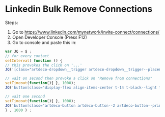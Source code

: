 # Linkedin Bulk Remove Connections
Steps:
1. Go to https://www.linkedin.com/mynetwork/invite-connect/connections/
2. Open Developer Console (Press F12)
3. Go to console and paste this in:

```js
var JQ = $ ;
// for every contact
setInterval( function () {
// this provokes the click on '...'
JQ('[class="artdeco-dropdown__trigger artdeco-dropdown__trigger--placement-bottom ember-view mn-connection-card__dropdown-trigger artdeco-button--tertiary artdeco-button--muted artdeco-button--circle p1"]').click();

// wait on second then provoke a click on "Remove from connections"
setTimeout(function(){ }, 1000);
JQ('button[class="display-flex align-items-center t-14 t-black--light t-normal"]').click(); 

// wait one second
setTimeout(function(){ }, 1000);
JQ('button[class="artdeco-button artdeco-button--2 artdeco-button--primary ember-view artdeco-modal__confirm-dialog-btn"]').click(); 
} , 1000 ) ;
```
